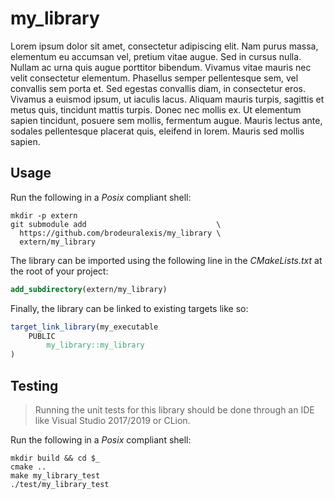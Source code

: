 # my_library

Lorem ipsum dolor sit amet, consectetur adipiscing elit. Nam purus massa,
elementum eu accumsan vel, pretium vitae augue. Sed in cursus nulla. Nullam ac
urna quis augue porttitor bibendum. Vivamus vitae mauris nec velit consectetur
elementum. Phasellus semper pellentesque sem, vel convallis sem porta et. Sed
egestas convallis diam, in consectetur eros. Vivamus a euismod ipsum, ut iaculis
lacus. Aliquam mauris turpis, sagittis et metus quis, tincidunt mattis turpis.
Donec nec mollis ex. Ut elementum sapien tincidunt, posuere sem mollis,
fermentum augue. Mauris lectus ante, sodales pellentesque placerat quis,
eleifend in lorem. Mauris sed mollis sapien.

## Usage

Run the following in a *Posix* compliant shell:

```shell script
mkdir -p extern
git submodule add                             \
  https://github.com/brodeuralexis/my_library \
  extern/my_library
```

The library can be imported using the following line in the *CMakeLists.txt* at
the root of your project:
```cmake
add_subdirectory(extern/my_library)
```

Finally, the library can be linked to existing targets like so:
```cmake
target_link_library(my_executable
    PUBLIC
        my_library::my_library
)
```

## Testing

> Running the unit tests for this library should be done through an IDE like
> Visual Studio 2017/2019 or CLion.

Run the following in a *Posix* compliant shell:
```shell script
mkdir build && cd $_
cmake ..
make my_library_test
./test/my_library_test
```

